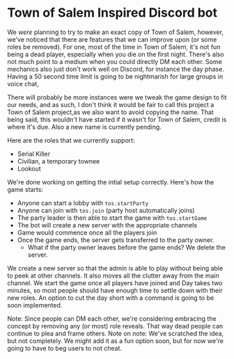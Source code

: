 # Town of Salem Inspired Discord bot
We *were* planning to try to make an exact copy of Town of Salem, however, we've noticed that there are features that we can improve upon (or some roles be removed).
For one, most of the time in Town of Salem, it's not fun being a dead player, especially when you die on the first night.
There's also not much point to a medium when you could directly DM each other.
Some mechanics also just don't work well on Discord, for instance the day phase.
Having a 50 second time limit is going to be nightmarish for large groups in voice chat,

There will probably be more instances were we tweak the game design to fit our needs, and as such,
I don't think it would be fair to call this project a Town of Salem project,as we also want to avoid copying the name.
That being said, this wouldn't have started if it wasn't for Town of Salem, credit is where it's due.
Also a new name is currently pending.

Here are the roles that we currently support:
- Serial Killer
- Civilian, a temporary townee
- Lookout

We're done working on getting the intial setup correctly. Here's how the game starts:
- Anyone can start a lobby with `tos.startParty`
- Anyone can join with `tos.join` (party host automatically joins)
- The party leader is then able to start the game with `tos.startGame`
- The bot will create a new server with the appropriate channels
- Game would commence once all the players join
- Once the game ends, the server gets transferred to the party owner.
	- What if the party owner leaves before the game ends? We delete the server.

We create a new server so that the admin is able to play without being able to peek at other channels.
It also moves all the clutter away from the main channel.
We start the game once all players have joined and Day takes two minutes, so most people should have enough time to settle down with their new roles.
An option to cut the day short with a command is going to be soon implemented.

Note: Since people can DM each other, we're considering embracing the concept by removing any (or most) role reveals. That way dead people can continue to plea and frame others.
Note on note: We've scratched the idea, but not completely. We might add it as a fun option soon, but for now we're going to have to beg users to not cheat.
